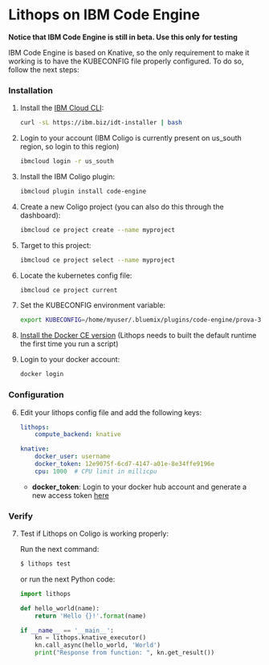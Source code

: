 # Lithops on IBM Code Engine

**Notice that IBM Code Engine is still in beta. Use this only for testing**

IBM Code Engine is based on Knative, so the only requirement to make it working is to have the KUBECONFIG file properly configured. To do so, follow the next steps:

### Installation

1. Install the [IBM Cloud CLI](https://cloud.ibm.com/docs/cli):

   ```bash
   curl -sL https://ibm.biz/idt-installer | bash
   ```

2. Login to your account (IBM Coligo is currently present on us_south region, so login to this region)

   ```bash
   ibmcloud login -r us_south
   ```

3. Install the IBM Coligo plugin:

   ```bash
   ibmcloud plugin install code-engine
   ```

4. Create a new Coligo project (you can also do this through the dashboard):

   ```bash
   ibmcloud ce project create --name myproject
   ```

5. Target to this project:

   ```bash
   ibmcloud ce project select --name myproject
   
6. Locate the kubernetes config file:

   ```bash
   ibmcloud ce project current
   ```
7. Set the KUBECONFIG environment variable:

   ```bash
   export KUBECONFIG=/home/myuser/.bluemix/plugins/code-engine/prova-349f13c4-e106-462c-90ae-51cfe70b591e.yaml
   ```

8. [Install the Docker CE version](https://docs.docker.com/get-docker/) (Lithops needs to built the default runtime the first time you run a script)

9. Login to your docker account:
   ```bash
   docker login
   ```

### Configuration

6. Edit your lithops config file and add the following keys:

   ```yaml
   lithops:
       compute_backend: knative

   knative:
       docker_user: username
       docker_token: 12e9075f-6cd7-4147-a01e-8e34ffe9196e
       cpu: 1000  # CPU limit in millicpu
   ```
   - **docker_token**: Login to your docker hub account and generate a new access token [here](https://hub.docker.com/settings/security)


### Verify

7. Test if Lithops on Coligo is working properly:

   Run the next command:

   ```bash
   $ lithops test
   ```

   or run the next Python code:

   ```python
   import lithops

   def hello_world(name):
       return 'Hello {}!'.format(name)

   if __name__ == '__main__':
       kn = lithops.knative_executor()
       kn.call_async(hello_world, 'World')
       print("Response from function: ", kn.get_result())
   ```
